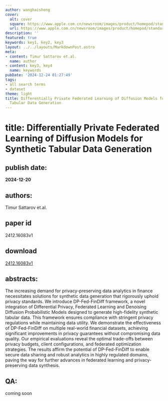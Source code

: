 ```yaml
---
author: wanghaisheng
cover:
  alt: cover
  square: https://www.apple.com.cn/newsroom/images/product/homepod/standard/Apple-HomePod-hero-230118_big.jpg.large_2x.jpg
  url: https://www.apple.com.cn/newsroom/images/product/homepod/standard/Apple-HomePod-hero-230118_big.jpg.large_2x.jpg
description: ''
featured: true
keywords: key1, key2, key3
layout: ../../layouts/MarkdownPost.astro
meta:
- content: Timur Sattarov et.al.
  name: author
- content: key3, key4
  name: keywords
pubDate: '2024-12-24 01:27:49'
tags:
- all search terms
- dataset
theme: light
title: Differentially Private Federated Learning of Diffusion Models for Synthetic
  Tabular Data Generation
---
```


# title: Differentially Private Federated Learning of Diffusion Models for Synthetic Tabular Data Generation 
## publish date: 
**2024-12-20** 
## authors: 
  Timur Sattarov et.al. 
## paper id
2412.16083v1
## download
[2412.16083v1](http://arxiv.org/abs/2412.16083v1)
## abstracts:
The increasing demand for privacy-preserving data analytics in finance necessitates solutions for synthetic data generation that rigorously uphold privacy standards. We introduce DP-Fed-FinDiff framework, a novel integration of Differential Privacy, Federated Learning and Denoising Diffusion Probabilistic Models designed to generate high-fidelity synthetic tabular data. This framework ensures compliance with stringent privacy regulations while maintaining data utility. We demonstrate the effectiveness of DP-Fed-FinDiff on multiple real-world financial datasets, achieving significant improvements in privacy guarantees without compromising data quality. Our empirical evaluations reveal the optimal trade-offs between privacy budgets, client configurations, and federated optimization strategies. The results affirm the potential of DP-Fed-FinDiff to enable secure data sharing and robust analytics in highly regulated domains, paving the way for further advances in federated learning and privacy-preserving data synthesis.
## QA:
coming soon
